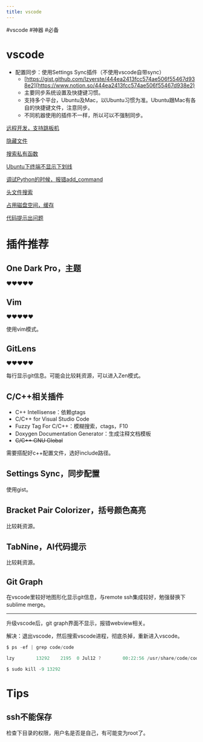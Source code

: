 ```yaml
---
title: vscode
---
```


#vscode #神器 #必备 

# vscode

- 配置同步：使用Settings Sync插件（不使用vscode自带sync）
    - [https://gist.github.com/lzyerste/444ea2413fcc574ae506f55467d938e2](https://www.notion.so/444ea2413fcc574ae506f55467d938e2)
    - 主要同步系统设置及快捷键习惯。
    - 支持多个平台，Ubuntu及Mac，以Ubuntu习惯为准。Ubuntu跟Mac有各自的快捷键文件，注意同步。
    - 不同机器使用的插件不一样，所以可以不强制同步。

[远程开发，支持跳板机](../vscode/远程开发，支持跳板机.md)

[隐藏文件](../vscode/隐藏文件.md)

[搜索私有函数](../vscode/搜索私有函数.md)

[Ubuntu下终端不显示下划线](../vscode/Ubuntu下终端不显示下划线.md)

[调试Python的时候，报错add_command](../vscode/调试Python的时候，报错add_command.md)

[头文件搜索](../vscode/头文件搜索.md)

[占用磁盘空间，缓存](../vscode/占用磁盘空间，缓存.md)

[代码提示出问题](../vscode/代码提示出问题.md)

# 插件推荐

## One Dark Pro，主题

❤❤❤❤❤

## Vim

❤❤❤❤❤

使用vim模式。

## GitLens

❤❤❤❤❤

每行显示git信息。可能会比较耗资源，可以进入Zen模式。

## C/C++相关插件

- C++ Intellisense：依赖gtags
- C/C++ for Visual Studio Code
- Fuzzy Tag For C/C++：模糊搜索，ctags，F10
- Doxygen Documentation Generator：生成注释文档模板
- ~~C/C++ GNU Global~~

需要搭配好c++配置文件，选好include路径。

## Settings Sync，同步配置

使用gist。

## Bracket Pair Colorizer，括号颜色高亮

比较耗资源。

## TabNine，AI代码提示

比较耗资源。

## Git Graph

在vscode里较好地图形化显示git信息，与remote ssh集成较好，勉强替换下sublime merge。

---

升级vscode后，git graph界面不显示，报错webview相关。

解决：退出vscode，然后搜索vscode进程，彻底杀掉，重新进入vscode。

```c
$ ps -ef | grep code/code

lzy        13292    2195  0 Jul12 ?        00:22:56 /usr/share/code/code --no-sandbox --unity-launch

$ sudo kill -9 13292
```

# Tips

## ssh不能保存

检查下目录的权限，用户名是否是自己，有可能变为root了。